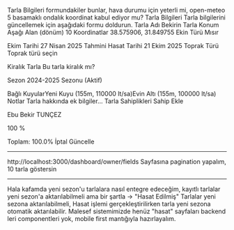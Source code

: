 Tarla Bilgileri formundakiler bunlar, hava durumu için yeterli mi, open-meteo 5 basamaklı ondalık koordinat kabul ediyor mu?
Tarla Bilgileri
Tarla bilgilerini güncellemek için aşağıdaki formu doldurun.
Tarla Adı
Bekirin Tarla
Konum
Aşağı
Alan (dönüm)
10
Koordinatlar
38.575906, 31.849755
Ekin Türü
Mısır

Ekim Tarihi
27 Nisan 2025
Tahmini Hasat Tarihi
21 Ekim 2025
Toprak Türü
Toprak türü seçin


Kiralık Tarla
Bu tarla kiralık mı?

Sezon
2024-2025 Sezonu (Aktif)

Bağlı KuyularYeni Kuyu (155m, 110000 lt/sa)Evin Altı (155m, 100000 lt/sa)
Notlar
Tarla hakkında ek bilgiler...
Tarla Sahiplikleri
Sahip Ekle

Ebu Bekir TUNÇEZ

100
%

Toplam:
100.0%
İptal
Güncelle

---

http://localhost:3000/dashboard/owner/fields Sayfasına pagination yapalım, 10 tarla göstersin

---

Hala kafamda yeni sezon'u tarlalara nasıl entegre edeceğim, kayıtlı tarlalar yeni sezon'a aktarılabilmeli ama bir şartla -> "Hasat Edilmiş" Tarlalar yeni sezona aktarılabilmeli, Hasat işlemi gerçekleştirilirken tarla yeni sezona otomatik aktarılabilir.
  Malesef sistemimizde henüz "hasat" sayfaları backend leri componentleri yok, mobile first mantığıyla hazırlayalım.